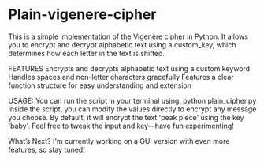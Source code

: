 # Plain-vigenere-cipher
This is a simple implementation of the Vigenère cipher in Python. It allows you to encrypt and decrypt alphabetic text using a custom_key, which determines how each letter in the text is shifted.

FEATURES 
Encrypts and decrypts alphabetic text using a custom keyword
Handles spaces and non-letter characters gracefully
Features a clear function structure for easy understanding and extension

USAGE:
You can run the script in your terminal using:  python plain_cipher.py
Inside the script, you can modify the values directly to encrypt any message you choose.
By default, it will encrypt the text 'peak piece' using the key 'baby'. Feel free to tweak the input and key—have fun experimenting!

What’s Next?
I'm currently working on a GUI version with even more features, so stay tuned!
